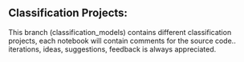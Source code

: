 ## Classification Projects:

This branch (classification_models) contains different classification projects, each notebook will contain comments for the source code.. iterations, ideas, suggestions, feedback is always appreciated.
